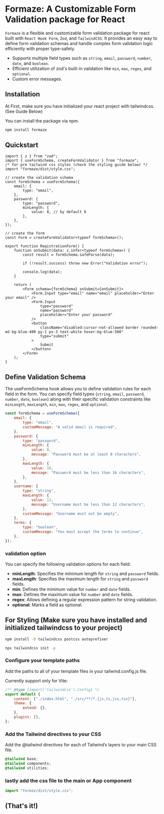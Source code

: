 # Formaze: A Customizable Form Validation package for React

`Formaze` is a flexible and customizable form validation package for react built with `React Hook Form`, `Zod`, and `TailwindCSS`. It provides an easy way to define form validation schemas and handle complex form validation logic efficiently with proper type-safety.

-  Supports multiple field types such as `string`, `email`, `password`, `number`, `date`, and `boolean`.
-  Efficient utilization of zod's built-in validation like `min`, `max`, `regex`, and `optional`.
-  Custom error messages.

## Installation

At First, make sure you have initialized your react project with tailwindcss. (See Guide Below)

You can install the package via npm.

```bash
npm install formaze
```

## Quickstart

```tsx
import { z } from "zod";
import { useFormSchema, createFormValidator } from "formaze";
/* for pre tailwind css styles (check the styling guide below) */
import "formaze/dist/style.css";

// create the validation schema
const formSchema = useFormSchema({
	email: {
		type: "email",
	},
	password: {
		type: "password",
		minLength: {
			value: 8, // by default 6
		},
	},
});

// create the form
const Form = createFormValidator<typeof formSchema>();

export function RegistrationForm() {
	function onSubmit(data: z.infer<typeof formSchema>) {
		const result = formSchema.safeParse(data);

		if (!result.success) throw new Error("Validation error");

		console.log(data);
	}

	return (
		<Form schema={formSchema} onSubmit={onSubmit}>
			<Form.Input type="email" name="email" placeholder="Enter your email" />
			<Form.Input
				type="password"
				name="password"
				placeholder="Enter your password"
			/>
			<button
				className="disabled:cursor-not-allowed border rounded-md bg-blue-400 py-1 px-3 text-white hover:bg-blue-500"
				type="submit"
			>
				Submit
			</button>
		</Form>
	);
}
```

## Define Validation Schema

The useFormSchema hook allows you to define validation rules for each field in the form. You can specify field types (`string`, `email`, `password`, `number`, `date`, `boolean`) along with their specific validation constraints like `minLength`, `maxLength`, `min`, `max`, `regex`, and `optional`.

```js
const formSchema = useFormSchema({
	email: {
		type: "email",
		customMessage: "A valid email is required",
	},
	password: {
		type: "password",
		minLength: {
			value: 8,
			message: "Password must be at least 8 characters",
		},
		maxLength: {
			value: 16,
			message: "Password must be less than 16 characters",
		},
	},
	username: {
		type: "string",
		maxLength: {
			value: 12,
			message: "Username must be less than 12 characters",
		},
		customMessage: "Username must not be empty",
	},
	terms: {
		type: "boolean",
		customMessage: "You must accept the terms to continue",
	},
});
```

### validation option

You can specify the following validation options for each field:

-  **minLength**: Specifies the minimum length for `string` and `password` fields.
-  **maxLength**: Specifies the maximum length for `string` and `password` fields.
-  **min**: Defines the minimum value for `number` and `date` fields.
-  **max**: Defines the maximum value for `number` and `date` fields.
-  **regex**: Allows defining a regular expression pattern for string validation.
-  **optional**: Marks a field as optional.

## For Styling (Make sure you have installed and initialized tailwindcss to your project)

```bash
npm install -D tailwindcss postcss autoprefixer
```

```bash
npx tailwindcss init -p
```

### Configure your template paths

Add the paths to all of your template files in your tailwind.config.js file.

Currently support only for Vite:

```js
/** @type {import('tailwindcss').Config} */
export default {
	content: ["./index.html", "./src/**/*.{js,ts,jsx,tsx}"],
	theme: {
		extend: {},
	},
	plugins: [],
};
```

### Add the Tailwind directives to your CSS

Add the @tailwind directives for each of Tailwind’s layers to your main CSS file.

```css
@tailwind base;
@tailwind components;
@tailwind utilities;
```

### lastly add the css file to the main or App component

```js
import "formze/dist/style.css";
```

## (That's it!)
